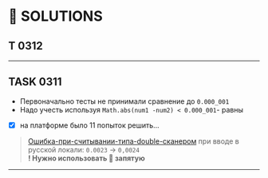 # 🦄 SOLUTIONS

## T 0312



---

## TASK 0311

- Первоначально тесты не принимали сравнение до `0.000_001`
- Надо учесть используя `Math.abs(num1 -num2) < 0.000_001`- равны
- [x] на платформе было 11 попыток решить...

> [Ошибка-при-считывании-типа-double-сканером](https://ru.stackoverflow.com/questions/1335539/Ошибка-при-считывании-типа-double-сканером) при вводе в русской локали: `0.0023` -> `0,0024` <br> **! Нужно использовать 🐙 запятую**

---
